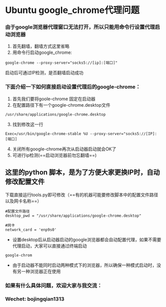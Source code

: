 # Ubuntu google_chrome代理问题

### 由于google浏览器代理窗口无法打开，所以只能用命令行设置代理启动浏览器

1. 首先翻墙，翻墙方式这里省略
2. 用命令行启动google_chrome:


```
google-chrome --proxy-server="socks5://[ip]:[端口]"
```
启动后可通过IP检测，是否翻墙启动成功

### 下面介绍一下如何直接启动设置代理后的google-chrome：

1. 首先我们要将goole-chrome 固定在启动器
2. 在配置路径下有一个google-chrome.desktop文件
```
/usr/share/applications/google-chrome.desktop
```
3. 找到修改这一行


```
Exec=/usr/bin/google-chrome-stable %U --proxy-server="socks5://[IP]:[端口]
```
4. 关闭所有google-chrome再次从启动器启动就会OK了
5. 可进行ip检测(==启动浏览器前勿忘翻墙==)

## 这里的python 脚本，是为了方便大家更换IP时，自动修改配置文件

下载直接运行tools.py即可修改（==有的机器可能要修改脚本中的配置文件路径以及网卡名称==） 


```
#配置文件路径
desktop_pwd = "/usr/share/applications/google-chrome.desktop"

#网卡
network_card = 'enp9s0'

```
* 设置desktop后从启动器启动的google浏览器都会自动配置代理，如果不需要代理启动，大家可以直接通过终端启动

```
google-chrom
```

* 由于启动器不能同时启动两种模式下的浏览器，所以确保一种模式启动时，没有另一种浏览器正在使用

### 如果有什么具体问题，欢迎大家与我交流：


### Wechet: bojingqian1313
